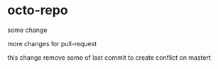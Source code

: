 # octo-repo


some change

more changes for pull-request 

this change remove some of last commit to create conflict on mastert

